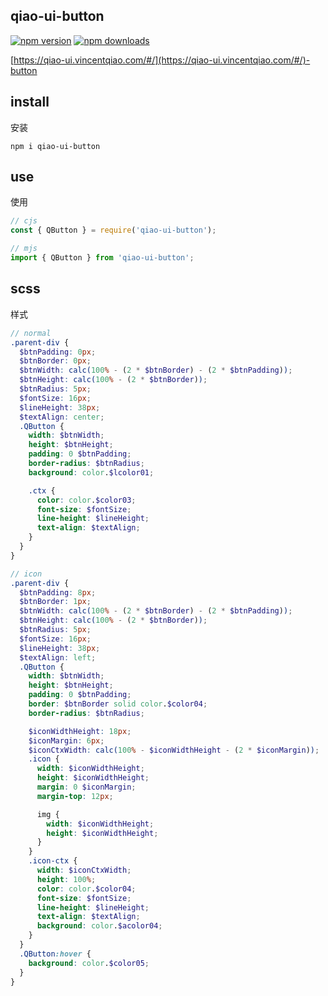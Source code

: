 ## qiao-ui-button

[![npm version](https://img.shields.io/npm/v/qiao-ui-button.svg?style=flat-square)](https://www.npmjs.org/package/qiao-ui-button)
[![npm downloads](https://img.shields.io/npm/dm/qiao-ui-button.svg?style=flat-square)](https://npm-stat.com/charts.html?package=qiao-ui-button)

[https://qiao-ui.vincentqiao.com/#/](https://qiao-ui.vincentqiao.com/#/)-button

## install

安装

```shell
npm i qiao-ui-button
```

## use

使用

```javascript
// cjs
const { QButton } = require('qiao-ui-button');

// mjs
import { QButton } from 'qiao-ui-button';
```

## scss

样式

```scss
// normal
.parent-div {
  $btnPadding: 0px;
  $btnBorder: 0px;
  $btnWidth: calc(100% - (2 * $btnBorder) - (2 * $btnPadding));
  $btnHeight: calc(100% - (2 * $btnBorder));
  $btnRadius: 5px;
  $fontSize: 16px;
  $lineHeight: 38px;
  $textAlign: center;
  .QButton {
    width: $btnWidth;
    height: $btnHeight;
    padding: 0 $btnPadding;
    border-radius: $btnRadius;
    background: color.$lcolor01;

    .ctx {
      color: color.$color03;
      font-size: $fontSize;
      line-height: $lineHeight;
      text-align: $textAlign;
    }
  }
}

// icon
.parent-div {
  $btnPadding: 8px;
  $btnBorder: 1px;
  $btnWidth: calc(100% - (2 * $btnBorder) - (2 * $btnPadding));
  $btnHeight: calc(100% - (2 * $btnBorder));
  $btnRadius: 5px;
  $fontSize: 16px;
  $lineHeight: 38px;
  $textAlign: left;
  .QButton {
    width: $btnWidth;
    height: $btnHeight;
    padding: 0 $btnPadding;
    border: $btnBorder solid color.$color04;
    border-radius: $btnRadius;

    $iconWidthHeight: 18px;
    $iconMargin: 6px;
    $iconCtxWidth: calc(100% - $iconWidthHeight - (2 * $iconMargin));
    .icon {
      width: $iconWidthHeight;
      height: $iconWidthHeight;
      margin: 0 $iconMargin;
      margin-top: 12px;

      img {
        width: $iconWidthHeight;
        height: $iconWidthHeight;
      }
    }
    .icon-ctx {
      width: $iconCtxWidth;
      height: 100%;
      color: color.$color04;
      font-size: $fontSize;
      line-height: $lineHeight;
      text-align: $textAlign;
      background: color.$acolor04;
    }
  }
  .QButton:hover {
    background: color.$color05;
  }
}
```
